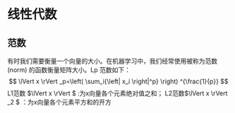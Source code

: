 # 线性代数

## 范数
有时我们需要衡量一个向量的大小。在机器学习中，我们经常使用被称为范数(norm) 的函数衡量矩阵大小。Lp 范数如下：
$$
\lVert x \rVert _p=\left( \sum_i{\left| x_i \right|^p} \right) ^{\frac{1}{p}}
$$
L1范数 $\lVert x \rVert $ :为x向量各个元素绝对值之和；
L2范数$\lVert x \rVert _2 $ ：为x向量各个元素平方和的开方